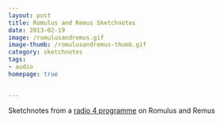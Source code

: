 ```yaml
---
layout: post
title: Romulus and Remus Sketchnotes
date: 2013-02-19
image: /romulusandremus.gif
image-thumb: /romulusandremus-thumb.gif
category: sketchnotes
tags:
- audio
homepage: true


---
```


Sketchnotes from a [radio 4 programme](http://www.bbc.co.uk/programmes/b01q02t7) on Romulus and Remus
